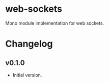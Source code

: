 web-sockets
===========

Mono module implementation for web sockets.

# Changelog

## v0.1.0
 - Initial version.
